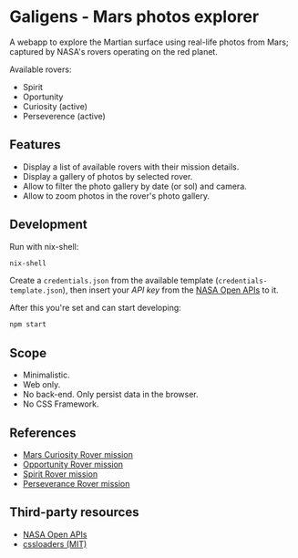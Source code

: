 # Galigens - Mars photos explorer

A webapp to explore the Martian surface using real-life photos from Mars; captured by NASA's rovers operating on the red planet.

Available rovers:

- Spirit
- Oportunity
- Curiosity (active)
- Perseverence (active)

## Features

- Display a list of available rovers with their mission details.
- Display a gallery of photos by selected rover.
- Allow to filter the photo gallery by date (or sol) and camera.
- Allow to zoom photos in the rover's photo gallery.

## Development

Run with nix-shell:

```bash
nix-shell
```

Create a `credentials.json` from the available template (`credentials-template.json`), then insert your _API key_ from the [NASA Open APIs](https://api.nasa.gov/) to it.

After this you're set and can start developing:

```bash
npm start
```

## Scope

- Minimalistic.
- Web only.
- No back-end. Only persist data in the browser.
- No CSS Framework.

## References

- [Mars Curiosity Rover mission](https://mars.nasa.gov/msl/home/)
- [Opportunity Rover mission](https://www.jpl.nasa.gov/missions/mars-exploration-rover-opportunity-mer)
- [Spirit Rover mission](https://www.jpl.nasa.gov/missions/mars-exploration-rover-spirit-mer-spirit)
- [Perseverance Rover mission](https://www.jpl.nasa.gov/missions/mars-2020-perseverance-rover)

## Third-party resources

- [NASA Open APIs](https://api.nasa.gov/)
- [cssloaders (MIT)](https://github.com/vineethtrv/css-loader)
